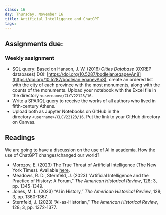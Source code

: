 ```yaml
---
class: 16
day: Thursday, November 16
title: Artificial Intelligence and ChatGPT
tags: 
---
```


## Assignments due:
### Weekly assignment
- SQL query: Based on Hanson, J. W. (2016) _Cities Database_ (OXREP databases) DOI: [https://doi.org/10.5287/bodleian:eqapevAn8](https://doi.org/10.5287/bodleian:eqapevAn8), create an ordered list with the city of each province with the most monuments, along with the counts of the monuments. Upload your notebook with the Excel file in the directory `<username>/CLCV22123/16`.
- Write a SPARQL query to receive the works of all authors who lived in fifth-century Athens.
- Upload both as Jupyter Notebooks on GitHub in the directory `<username>/CLCV22123/16`. Put the link to your GitHub directory on Canvas.
  
## Readings 
We are going to have a discussion on the use of AI in academia. How the use of ChatGPT changes/changed our world?

- Morozov, E. (2023) The True Threat of Artificial Intelligence (The New York Times). Available [here](https://www.nytimes.com/2023/06/30/opinion/artificial-intelligence-danger.html).
- Meadows, R. D., Sternfeld, J. (2023) “Artificial Intelligence and the Practice of History: A Forum,” _The American Historical Review_, 128; 3, pp. 1345-1349.
- Jones, M. L. (2023) “AI in History,” _The American Historical Review_, 128; 3, pp. 1360-1367. 
- Sternfeld, J. (2023) “AI-as-Historian,” _The American Historical Review_, 128; 3, pp. 1372-1377. 
